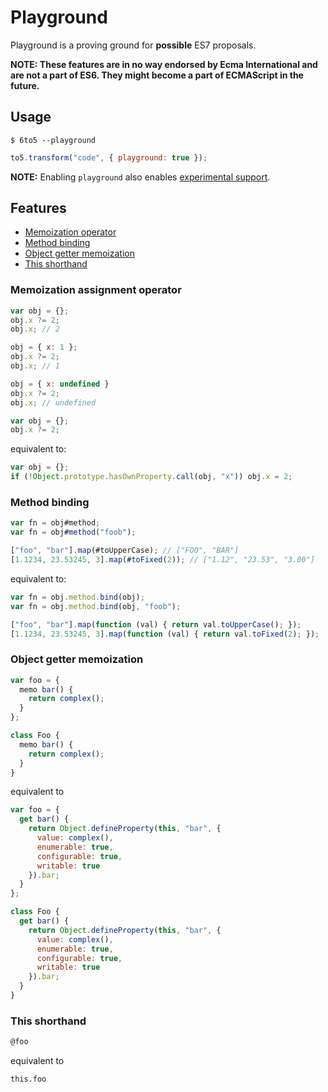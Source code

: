 # Playground

Playground is a proving ground for **possible** ES7 proposals.

**NOTE: These features are in no way endorsed by Ecma International and are not a part of ES6. They might become a part of ECMAScript in the future.**

## Usage

    $ 6to5 --playground

```javascript
to5.transform("code", { playground: true });
```

**NOTE:** Enabling `playground` also enables [experimental support](experimental.md).

## Features

 * [Memoization operator](#memoization-operator)
 * [Method binding](#method-binding)
 * [Object getter memoization](#object-getter-memoization)
 * [This shorthand](#this-shorthand)

### Memoization assignment operator

```javascript
var obj = {};
obj.x ?= 2;
obj.x; // 2

obj = { x: 1 };
obj.x ?= 2;
obj.x; // 1

obj = { x: undefined }
obj.x ?= 2;
obj.x; // undefined
```

```javascript
var obj = {};
obj.x ?= 2;
```

equivalent to:

```javascript
var obj = {};
if (!Object.prototype.hasOwnProperty.call(obj, "x")) obj.x = 2;
```

### Method binding

```javascript
var fn = obj#method;
var fn = obj#method("foob");

["foo", "bar"].map(#toUpperCase); // ["FOO", "BAR"]
[1.1234, 23.53245, 3].map(#toFixed(2)); // ["1.12", "23.53", "3.00"]
```

equivalent to:

```javascript
var fn = obj.method.bind(obj);
var fn = obj.method.bind(obj, "foob");

["foo", "bar"].map(function (val) { return val.toUpperCase(); });
[1.1234, 23.53245, 3].map(function (val) { return val.toFixed(2); });
```

### Object getter memoization

```javascript
var foo = {
  memo bar() {
    return complex();
  }
};

class Foo {
  memo bar() {
    return complex();
  }
}
```

equivalent to

```javascript
var foo = {
  get bar() {
    return Object.defineProperty(this, "bar", {
      value: complex(),
      enumerable: true,
      configurable: true,
      writable: true
    }).bar;
  }
};

class Foo {
  get bar() {
    return Object.defineProperty(this, "bar", {
      value: complex(),
      enumerable: true,
      configurable: true,
      writable: true
    }).bar;
  }
}
```

### This shorthand

```javascript
@foo
```

equivalent to

```javascirpt
this.foo
```
